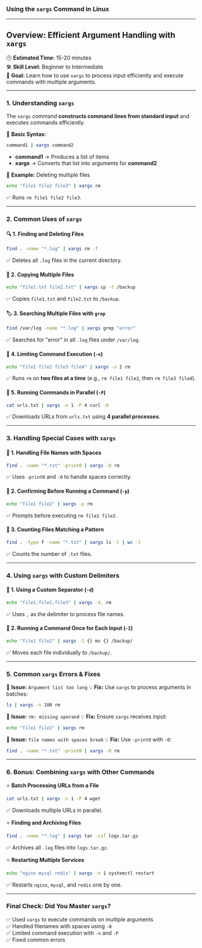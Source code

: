 ### **Using the `xargs` Command in Linux**

---

## **Overview: Efficient Argument Handling with `xargs`**  
🕒 **Estimated Time:** 15-20 minutes  
🛠 **Skill Level:** Beginner to Intermediate  
🎯 **Goal:** Learn how to use `xargs` to process input efficiently and execute commands with multiple arguments.

---

### **1. Understanding `xargs`**  
The `xargs` command **constructs command lines from standard input** and executes commands efficiently.

👀 **Basic Syntax:**  
```bash
command1 | xargs command2
```
- **command1** → Produces a list of items
- **xargs** → Converts that list into arguments for **command2**

📌 **Example:** Deleting multiple files
```bash
echo "file1 file2 file3" | xargs rm
```
✅ Runs `rm file1 file2 file3`.

---

### **2. Common Uses of `xargs`**  

#### 🔍 **1. Finding and Deleting Files**
```bash
find . -name "*.log" | xargs rm -f
```
✅ Deletes all `.log` files in the current directory.

#### 📂 **2. Copying Multiple Files**
```bash
echo "file1.txt file2.txt" | xargs cp -t /backup
```
✅ Copies `file1.txt` and `file2.txt` to `/backup`.

#### 🏷 **3. Searching Multiple Files with `grep`**
```bash
find /var/log -name "*.log" | xargs grep "error"
```
✅ Searches for "error" in all `.log` files under `/var/log`.

#### 🔗 **4. Limiting Command Execution (`-n`)**
```bash
echo "file1 file2 file3 file4" | xargs -n 2 rm
```
✅ Runs `rm` on **two files at a time** (e.g., `rm file1 file2`, then `rm file3 file4`).

#### 📏 **5. Running Commands in Parallel (`-P`)**
```bash
cat urls.txt | xargs -n 1 -P 4 curl -O
```
✅ Downloads URLs from `urls.txt` using **4 parallel processes**.

---

### **3. Handling Special Cases with `xargs`**

#### 🚀 **1. Handling File Names with Spaces**
```bash
find . -name "*.txt" -print0 | xargs -0 rm
```
✅ Uses `-print0` and `-0` to handle spaces correctly.

#### 📑 **2. Confirming Before Running a Command (`-p`)**
```bash
echo "file1 file2" | xargs -p rm
```
✅ Prompts before executing `rm file1 file2`.

#### 🔢 **3. Counting Files Matching a Pattern**
```bash
find . -type f -name "*.txt" | xargs ls -l | wc -l
```
✅ Counts the number of `.txt` files.

---

### **4. Using `xargs` with Custom Delimiters**

#### 🔗 **1. Using a Custom Separator (`-d`)**
```bash
echo "file1,file2,file3" | xargs -d, rm
```
✅ Uses `,` as the delimiter to process file names.

#### 🛑 **2. Running a Command Once for Each Input (`-I`)**
```bash
echo "file1 file2" | xargs -I {} mv {} /backup/
```
✅ Moves each file individually to `/backup/`.

---

### **5. Common `xargs` Errors & Fixes**

🚨 **Issue:** `Argument list too long`
💡 **Fix:** Use `xargs` to process arguments in batches:
```bash
ls | xargs -n 100 rm
```

🚨 **Issue:** `rm: missing operand`
💡 **Fix:** Ensure `xargs` receives input:
```bash
echo "file1 file2" | xargs rm
```

🚨 **Issue:** `file names with spaces break`
💡 **Fix:** Use `-print0` with `-0`:
```bash
find . -name "*.txt" -print0 | xargs -0 rm
```

---

### **6. Bonus: Combining `xargs` with Other Commands**

⭐ **Batch Processing URLs from a File**
```bash
cat urls.txt | xargs -n 1 -P 4 wget
```
✅ Downloads multiple URLs in parallel.

⭐ **Finding and Archiving Files**
```bash
find . -name "*.log" | xargs tar -czf logs.tar.gz
```
✅ Archives all `.log` files into `logs.tar.gz`.

⭐ **Restarting Multiple Services**
```bash
echo "nginx mysql redis" | xargs -n 1 systemctl restart
```
✅ Restarts `nginx`, `mysql`, and `redis` one by one.

---

### **Final Check: Did You Master `xargs`?**  
✅ Used `xargs` to execute commands on multiple arguments  
✅ Handled filenames with spaces using `-0`  
✅ Limited command execution with `-n` and `-P`  
✅ Fixed common errors  



